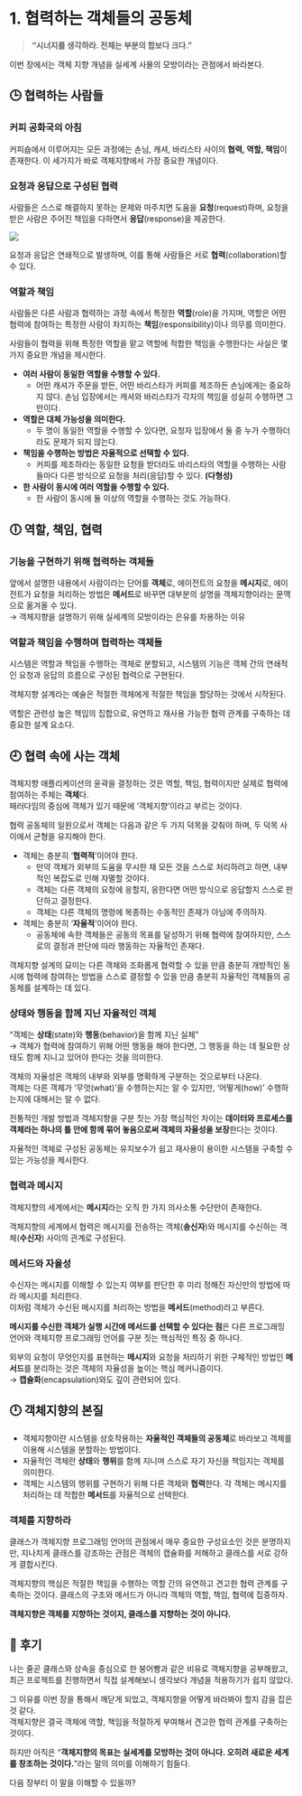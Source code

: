 # 1. 협력하는 객체들의 공동체

> **“시너지를 생각하라. 전체는 부분의 합보다 크다.”**

이번 장에서는 객체 지향 개념을 실세계 사물의 모방이라는 관점에서 바라본다.

## 🕒 협력하는 사람들
### 커피 공화국의 아침
커피숍에서 이루어지는 모든 과정에는 손님, 캐셔, 바리스타 사이의 **협력, 역할, 책임**이 존재한다.
이 세가지가 바로 객체지향에서 가장 중요한 개념이다.

### 요청과 응답으로 구성된 협력
사람들은 스스로 해결하지 못하는 문제와 마주치면 도움을 **요청**(request)하며, 요청을 받은 사람은 주어진 책임을 다하면서 **응답**(response)을 제공한다.

<img src="https://github.com/Java-Entrance/OOP-Study/assets/110653660/89007e90-a49d-44c9-aad5-5e198b9f339f">

요청과 응답은 연쇄적으로 발생하며, 이를 통해 사람들은 서로 **협력**(collaboration)할 수 있다.

### 역할과 책임
사람들은 다른 사람과 협력하는 과정 속에서 특정한 **역할**(role)을 가지며, 역할은 어떤 협력에 참여하는 특정한 사람이 차지하는 **책임**(responsibility)이나 의무를 의미한다.

사람들이 협력을 위해 특정한 역할을 맡고 역할에 적합한 책임을 수행한다는 사실은 몇 가지 중요한 개념을 제시한다.
- **여러 사람이 동일한 역할을 수행할 수 있다.**
  - 어떤 캐셔가 주문을 받든, 어떤 바리스타가 커피를 제조하든 손님에게는 중요하지 않다.
    손님 입장에서는 캐셔와 바리스타가 각자의 책임을 성실히 수행하면 그만이다.
- **역할은 대체 가능성을 의미한다.**
    - 두 명이 동일한 역할을 수행할 수 있다면, 요청자 입장에서 둘 중 누가 수행하더라도 문제가 되지 않는다.
- **책임을 수행하는 방법은 자율적으로 선택할 수 있다.**
    - 커피를 제조하라는 동일한 요청을 받더라도 바리스타의 역할을 수행하는 사람들마다 다른 방식으로 요청을 처리(응답)할 수 있다. **(다형성)**
- **한 사람이 동시에 여러 역할을 수행할 수 있다.**
    - 한 사람이 동시에 둘 이상의 역할을 수행하는 것도 가능하다.

## 🕕 역할, 책임, 협력
### 기능을 구현하기 위해 협력하는 객체들
앞에서 설명한 내용에서 사람이라는 단어를 **객체**로, 에이전트의 요청을 **메시지**로, 에이전트가 요청을 처리하는 방법은 **메서드**로 바꾸면 대부분의 설명을 객체지향이라는 문맥으로 옮겨올 수 있다. <br>
→ 객체지향을 설명하기 위해 실세계의 모방이라는 은유를 차용하는 이유

### 역할과 책임을 수행하며 협력하는 객체들
시스템은 역할과 책임을 수행하는 객체로 분할되고, 시스템의 기능은 객체 간의 연쇄적인 요청과 응답의 흐름으로 구성된 협력으로 구현된다.

객체지향 설계라는 예술은 적절한 객체에게 적절한 책임을 할당하는 것에서 시작된다.

역할은 관련성 높은 책임의 집합으로, 유연하고 재사용 가능한 협력 관계를 구축하는 데 중요한 설계 요소다.

## 🕘 협력 속에 사는 객체
객체지향 애플리케이션의 윤곽을 결정하는 것은 역할, 책임, 협력이지만 실제로 협력에 참여하는 주체는 **객체**다.
<br>패러다임의 중심에 객체가 있기 때문에 ‘객체지향’이라고 부르는 것이다.

협력 공동체의 일원으로서 객체는 다음과 같은 두 가지 덕목을 갖춰야 하며, 두 덕목 사이에서 균형을 유지해야 한다.
- 객체는 충분히 ‘**협력적**’이어야 한다.
    - 만약 객체가 외부의 도움을 무시한 채 모든 것을 스스로 처리하려고 하면, 내부적인 복잡도로 인해 자멸할 것이다.
    - 객체는 다른 객체의 요청에 응할지, 응한다면 어떤 방식으로 응답할지 스스로 판단하고 결정한다.
    - 객체는 다른 객체의 명령에 복종하는 수동적인 존재가 아님에 주의하자.
- 객체는 충분히 ‘**자율적**’이어야 한다.
    - 공동체에 속한 객체들은 공동의 목표를 달성하기 위해 협력에 참여하지만, 스스로의 결정과 판단에 따라 행동하는 자율적인 존재다.

객체지향 설계의 묘미는 다른 객체와 조화롭게 협력할 수 있을 만큼 충분히 개방적인 동시에 협력에 참여하는 방법을 스스로 결정할 수 있을 만큼 충분히 자율적인 객체들의 공동체를 설계하는 데 있다.

### 상태와 행동을 함께 지닌 자율적인 객체
“객체는 **상태**(state)와 **행동**(behavior)을 함께 지닌 실체” <br>
→ 객체가 협력에 참여하기 위해 어떤 행동을 해야 한다면, 그 행동을 하는 데 필요한 상태도 함께 지니고 있어야 한다는 것을 의미한다.

객체의 자율성은 객체의 내부와 외부를 명확하게 구분하는 것으로부터 나온다. <br>
객체는 다른 객체가 ‘무엇(what)’을 수행하는지는 알 수 있지만, ‘어떻게(how)’ 수행하는지에 대해서는 알 수 없다.

전통적인 개발 방법과 객체지향을 구분 짓는 가장 핵심적인 차이는 **데이터와 프로세스를 객체라는 하나의 틀 안에 함께 묶어 놓음으로써 객체의 자율성을 보장**한다는 것이다.

자율적인 객체로 구성된 공동체는 유지보수가 쉽고 재사용이 용이한 시스템을 구축할 수 있는 가능성을 제시한다.

### 협력과 메시지
객체지향의 세계에서는 **메시지**라는 오직 한 가지 의사소통 수단만이 존재한다.

객체지향의 세계에서 협력은 메시지를 전송하는 객체(**송신자**)와 메시지를 수신하는 객체(**수신자**) 사이의 관계로 구성된다.

### 메서드와 자율성
수신자는 메시지를 이해할 수 있는지 여부를 판단한 후 미리 정해진 자신만의 방법에 따라 메시지를 처리한다. <br>
이처럼 객체가 수신된 메시지를 처리하는 방법을 **메서드**(method)라고 부른다.

**메시지를 수신한 객체가 실행 시간에 메서드를 선택할 수 있다는 점**은 다른 프로그래밍 언어와 객체지향 프로그래밍 언어를 구분 짓는 핵심적인 특징 중 하나다.

외부의 요청이 무엇인지를 표현하는 **메시지**와 요청을 처리하기 위한 구체적인 방법인 **메서드**를 분리하는 것은 객체의 자율성을 높이는 핵심 메커니즘이다. <br>
→ **캡슐화**(encapsulation)와도 깊이 관련되어 있다.

## 🕛 객체지향의 본질
- 객체지향이란 시스템을 상호작용하는 **자율적인 객체들의 공동체**로 바라보고 객체를 이용해 시스템을 분할하는 방법이다.
- 자율적인 객체란 **상태**와 **행위**를 함께 지니며 스스로 자기 자신을 책임지는 객체를 의미한다.
- 객체는 시스템의 행위를 구현하기 위해 다른 객체와 **협력**한다. 각 객체는 메시지를 처리하는 데 적합한 **메서드**를 자율적으로 선택한다.

### 객체를 지향하라
클래스가 객체지향 프로그래밍 언어의 관점에서 매우 중요한 구성요소인 것은 분명하지만, 지나치게 클래스를 강조하는 관점은 객체의 캡슐화를 저해하고 클래스를 서로 강하게 결합시킨다.

객체지향의 핵심은 적절한 책임을 수행하는 역할 간의 유연하고 견고한 협력 관계를 구축하는 것이다. 클래스의 구조와 메서드가 아니라 객체의 역할, 책임, 협력에 집중하자.

**객체지향은 객체를 지향하는 것이지, 클래스를 지향하는 것이 아니다.**

## 💬 후기
나는 줄곧 클래스와 상속을 중심으로 한 붕어빵과 같은 비유로 객체지향을 공부해왔고, 최근 프로젝트를 진행하면서 직접 설계해보니 생각보다 개념을 적용하기가 쉽지 않았다.

그 이유를 이번 장을 통해서 깨닫게 되었고, 객체지향을 어떻게 바라봐야 할지 감을 잡은 것 같다. <br>
객체지향은 결국 객체에 역할, 책임을 적절하게 부여해서 견고한 협력 관계를 구축하는 것이다.

하지만 아직은 “**객체지향의 목표는 실세계를 모방하는 것이 아니다. 오히려 새로운 세계를 창조하는 것이다.**”라는 말의 의미를 이해하기 힘들다.

다음 장부터 이 말을 이해할 수 있을까?
